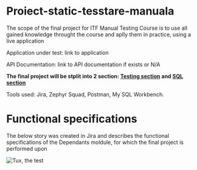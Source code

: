 # Proiect-static-tesstare-manuala
The scope of the final project for ITF Manual Testing Course is to use all gained knowledge throught the course and aplly them in practice, using a live application

Application under test: link to application

API Documentation: link to API documentation if exists or N/A

**The final project will be stplit into 2 section: [Testing section]() and  [SQL section]()**

Tools used: Jira, Zephyr Squad, Postman, My SQL Workbench.

# Functional specifications
The below story was created in Jira and describes the functional specifications of the Dependants moldule, for which the final project is performed upon

![Tux, the test](/assets/images/tux.png)

